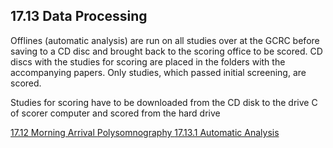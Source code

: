 ## 17.13 Data Processing

Offlines (automatic analysis) are run on all studies over at the GCRC before saving to a CD disc and brought back to the scoring office to be scored.  CD discs with the studies for scoring are placed in the folders with the accompanying papers.  Only studies, which passed initial screening, are scored.

Studies for scoring have to be downloaded from the CD disk to the drive C of scorer computer and scored from the hard drive


<div class="center">
<div class="btn-group">
  <a href=":pages_path:/manuals/polysomnography/17-12-morning-arrival.md" class="btn btn-default">
    <span class="glyphicon glyphicon-chevron-left"></span>
    17.12 Morning Arrival
  </a>

  <a href=":pages_path:/manuals/polysomnography" class="btn btn-default">
    <span class="glyphicon glyphicon-chevron-up"></span>
    Polysomnography
  </a>

  <a href=":pages_path:/manuals/polysomnography/17-13-01-automatic-analysis.md" class="btn btn-success">
    17.13.1 Automatic Analysis
    <span class="glyphicon glyphicon-chevron-right"></span>
  </a>
</div>
</div>
